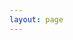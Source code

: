 ```yaml
---
layout: page
---
```


<div ref="sitemapList" />

<script setup>
import { ref } from 'vue'
import renderReact from '@components/react/renderReact'
import SitemapList from '@components/react/SitemapList'

const sitemapList = ref(null)
renderReact(SitemapList, sitemapList)
</script>
